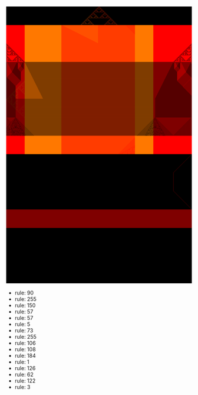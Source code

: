 ![photo](./output.png) 
 * rule: 90
* rule: 255
* rule: 150
* rule: 57
* rule: 57
* rule: 5
* rule: 73
* rule: 255
* rule: 106
* rule: 108
* rule: 184
* rule: 1
* rule: 126
* rule: 62
* rule: 122
* rule: 3
